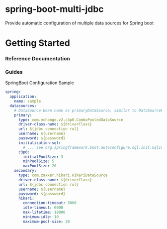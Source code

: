 # spring-boot-multi-jdbc

Provide automatic configuration of multiple data sources for Spring boot

# Getting Started

### Reference Documentation

### Guides

SpringBoot Configuration Sample

```yaml
spring:
  application:
    name: sample
  datasources:
    # DataSource bean name as primaryDataSource, similar to DataSourceProperties and JdbcTemplate.
    primary:
      type: com.mchange.v2.c3p0.ComboPooledDataSource
      driver-class-name: ${driverClass}
      url: ${jdbc connection rul}
      username: ${username}
      password: ${password}
      initialization-sql:
        # ... see org.springframework.boot.autoconfigure.sql.init.SqlInitializationProperties
      c3p0:
        initialPoolSize: 3
        minPoolSize: 5
        maxPoolSize: 20
    secondary:
      type: com.zaxxer.hikari.HikariDataSource
      driver-class-name: ${driverClass}
      url: ${jdbc connection rul}
      username: ${username}
      password: ${password}
      hikari:
        connection-timeout: 3000
        idle-timeout: 6000
        max-lifetime: 18000
        minimum-idle: 10
        maximum-pool-size: 20      
```
